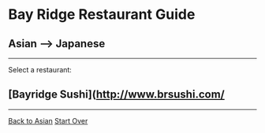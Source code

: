 # Bay Ridge Restaurant Guide
## Asian --> Japanese
---
Select a restaurant:
## [Bayridge Sushi](http://www.brsushi.com/
---
[Back to Asian](../asian) 
[Start Over](../../home.md)